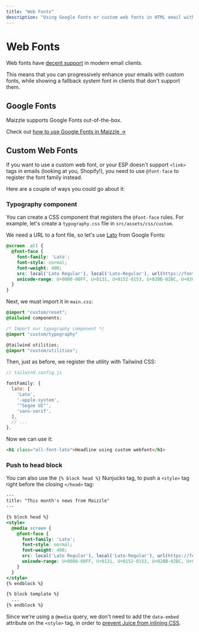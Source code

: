 ```yaml
---
title: "Web Fonts"
description: "Using Google Fonts or custom web fonts in HTML email with font face and media queries in Maizzle"
---
```


# Web Fonts

Web fonts have [decent support](https://www.campaignmonitor.com/css/text-fonts/font-face/) in modern email clients. 

This means that you can progressively enhance your emails with custom fonts, while showing a fallback system font in clients that don't support them.

## Google Fonts

Maizzle supports Google Fonts out-of-the-box. 

Check out [how to use Google Fonts in Maizzle &rarr;](/docs/google-fonts/)

## Custom Web Fonts

If you want to use a custom web font, or your ESP doesn't support `<link>` tags in emails (looking at you, Shopify!), you need to use `@font-face` to register the font family instead.

Here are a couple of ways you could go about it:

### Typography component

You can create a CSS component that registers the `@font-face` rules. For example, let's create a `typography.css` file in `src/assets/css/custom`. 

We need a URL to a font file, so let's use [Lato](https://fonts.google.com/specimen/Lato) from Google Fonts:

```css
@screen  all {
  @font-face {
    font-family: 'Lato';
    font-style: normal;
    font-weight: 400;
    src: local('Lato Regular'), local('Lato-Regular'), url(https://fonts.gstatic.com/s/lato/v14/S6uyw4BMUTPHjx4wXg.woff2) format('woff2');
    unicode-range: U+0000-00FF, U+0131, U+0152-0153, U+02BB-02BC, U+02C6, U+02DA, U+02DC, U+2000-206F, U+2074, U+20AC, U+2122, U+2191, U+2193, U+2212, U+2215, U+FEFF, U+FFFD;
  }
}
```

Next, we must import it in `main.css`:

```css
@import "custom/reset";
@tailwind components;

/* Import our typography component */
@import "custom/typography"

@tailwind utilities;
@import "custom/utilities";
```

Then, just as before, we register the utility with Tailwind CSS:

```js
// tailwind.config.js

fontFamily: {
  lato: [
    'Lato',
    '-apple-system',
    '"Segoe UI"',
    'sans-serif',
  ],
  // ...
},
```

Now we can use it:

```html
<h1 class="all-font-lato">Headline using custom webfont</h1>
```

### Push to head block

You can also use the `{% block head %}` Nunjucks tag, to push a `<style>` tag right before the closing `</head>` tag:

```handlebars
---
title: "This month's news from Maizzle"
---

{% block head %}
<style>
  @media screen {
    @font-face {
      font-family: 'Lato';
      font-style: normal;
      font-weight: 400;
      src: local('Lato Regular'), local('Lato-Regular'), url(https://fonts.gstatic.com/s/lato/v14/S6uyw4BMUTPHjx4wXg.woff2) format('woff2');
      unicode-range: U+0000-00FF, U+0131, U+0152-0153, U+02BB-02BC, U+02C6, U+02DA, U+02DC, U+2000-206F, U+2074, U+20AC, U+2122, U+2191, U+2193, U+2212, U+2215, U+FEFF, U+FFFD;
    }
  }
</style>
{% endblock %}

{% block template %}
  ...
{% endblock %}
```

<div class="bg-gray-100 border-l-4 border-gradient-b-ocean-light p-4 mb-4 text-md" role="alert">
  <div class="text-gray-600">Since we're using a <code class="shiki-inline">@media</code> query, we don't need to add the <code class="shiki-inline">data-embed</code> attribute on the <code class="shiki-inline">&lt;style&gt;</code> tag, in order to <a href="/docs/tailwindcss/#prevent-inlining">prevent Juice from inlining CSS</a>.</div>
</div>

